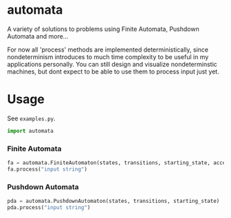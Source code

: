 # automata
A variety of solutions to problems using Finite Automata, Pushdown Automata and more...

For now all 'process' methods are implemented deterministically, since nondeterminism introduces to much time complexity to be useful in my applications personally.
You can still design and visualize nondeterminstic machines, but dont expect to be able to use them to process input just yet.

# Usage

See ```examples.py```.

```python
import automata
```

### Finite Automata

```python
fa = automata.FiniteAutomaton(states, transitions, starting_state, accepting_states)
fa.process("input string")
```

### Pushdown Automata

```python
pda = automata.PushdownAutomaton(states, transitions, starting_state)
pda.process("input string")
```

